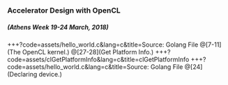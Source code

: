 ### Accelerator Design with OpenCL
##### (Athens Week 19-24 March, 2018) 

+++?code=assets/hello_world.c&lang=c&title=Source: Golang File
@[7-11](The OpenCL kernel.)
@[27-28](Get Platform Info.)
+++?code=assets/clGetPlatformInfo&lang=c&title=clGetPlatformInfo
+++?code=assets/hello_world.c&lang=c&title=Source: Golang File
@[24](Declaring device.)
